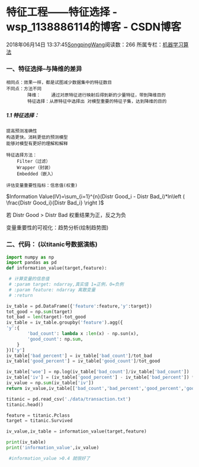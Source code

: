 # 特征工程——特征选择 - wsp_1138886114的博客 - CSDN博客





2018年06月14日 13:37:45[SongpingWang](https://me.csdn.net/wsp_1138886114)阅读数：266
所属专栏：[机器学习算法](https://blog.csdn.net/column/details/24447.html)









### 一、特征选择–与降维的差异

```
相同点：效果一样，都是试图减少数据集中的特征数目
不同点：方法不同
        降维：    通过对原特征进行映射后得到新的少量特征，带到降维目的
        特征选择：从原特征中选择出 对模型重要的特征子集，达到降维的目的
```

> 
##### 1.1 特征选择：

```
提高预测准确性
构造更快，消耗更低的预测模型
能够对模型有更好的理解和解释

特征选择方法：
    Filter（过滤）
    Wrapper（封装）
    Embedded（嵌入）

评估变量重要性指标：信息值(权重)
```



$Information Value(IV)=\sum_{i=1}^{n}(Distr Good_i - Distr Bad_i)*ln\left ( \frac{Distr Good_i}{Distr Bad_i} \right )$

  若 Distr Good > Distr Bad 权重结果为正，反之为负

变量重要性的可视化：趋势分析(绘制趋势图)


### 二、代码：                   (以titanic号数据演练)

> 
```python
import numpy as np
import pandas as pd
def information_value(target,feature):

 # 计算变量的信息值
 # :param target: ndarray,真实值 1=正例，0=负例
 # :param feature: ndarray 离散变量
 # :return

iv_table = pd.DataFrame({'feature':feature,'y':target})
tot_good = np.sum(target)
tot_bad = len(target)-tot_good
iv_table = iv_table.groupby('feature').agg({
'y':{
        'bad_count': lambda x :len(x) - np.sun(x),
        'good_count': np.sum,
    }
})['y']
iv_table['bad_percent'] = iv_table['bad_count']/tot_bad
iv_table['good_percent'] = iv_table['good_count']/tot_good

iv_table['woe'] = np.log(iv_table['bad_count']/iv_table['bad_count'])
iv_table['iv'] = (iv_table['good_percent'] - iv_table['bad_percent']) * iv_table['woe']
iv_value = np.sum(iv_table['iv'])
return iv_value,iv_table[['bad_count','bad_percent','good_percent','good_count','woe','iv']]

titanic = pd.read_csv('./data/transaction.txt')
titanic.head()

feature = titanic.Pclass
target = titanic.Survived

iv_value,iv_table = information_value(target,feature)

print(iv_table)
print('information_value',iv_value)

 #information_value >0.4 就很好了
```




